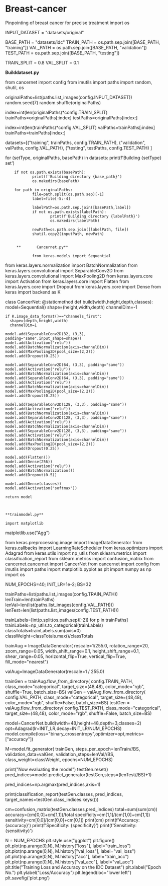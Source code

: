 # Breast-cancer
Pinpointing of breast cancer for precise treatment
import os

INPUT_DATASET = "datasets/original"

BASE_PATH = "datasets/idc"
TRAIN_PATH = os.path.sep.join([BASE_PATH, "training"])
VAL_PATH = os.path.sep.join([BASE_PATH, "validation"])
TEST_PATH = os.path.sep.join([BASE_PATH, "testing"])

TRAIN_SPLIT = 0.8
VAL_SPLIT = 0.1


**Builddataset.py**

from cancernet import config
from imutils import paths
import random, shutil, os

originalPaths=list(paths.list_images(config.INPUT_DATASET))
random.seed(7)
random.shuffle(originalPaths)

index=int(len(originalPaths)*config.TRAIN_SPLIT)
trainPaths=originalPaths[:index]
testPaths=originalPaths[index:]

index=int(len(trainPaths)*config.VAL_SPLIT)
valPaths=trainPaths[:index]
trainPaths=trainPaths[index:]

datasets=[("training", trainPaths, config.TRAIN_PATH),
          ("validation", valPaths, config.VAL_PATH),
          ("testing", testPaths, config.TEST_PATH)
]

for (setType, originalPaths, basePath) in datasets:
        print(f'Building {setType} set')

        if not os.path.exists(basePath):
                print(f'Building directory {base_path}')
                os.makedirs(basePath)

        for path in originalPaths:
                file=path.split(os.path.sep)[-1]
                label=file[-5:-4]

                labelPath=os.path.sep.join([basePath,label])
                if not os.path.exists(labelPath):
                        print(f'Building directory {labelPath}')
                        os.makedirs(labelPath)

                newPath=os.path.sep.join([labelPath, file])
                shutil.copy2(inputPath, newPath)
                
                
         **       Cancernet.py**
                
                from keras.models import Sequential
from keras.layers.normalization import BatchNormalization
from keras.layers.convolutional import SeparableConv2D
from keras.layers.convolutional import MaxPooling2D
from keras.layers.core import Activation
from keras.layers.core import Flatten
from keras.layers.core import Dropout
from keras.layers.core import Dense
from keras import backend as K

class CancerNet:
  @staticmethod
  def build(width,height,depth,classes):
    model=Sequential()
    shape=(height,width,depth)
    channelDim=-1

    if K.image_data_format()=="channels_first":
      shape=(depth,height,width)
      channelDim=1

    model.add(SeparableConv2D(32, (3,3), padding="same",input_shape=shape))
    model.add(Activation("relu"))
    model.add(BatchNormalization(axis=channelDim))
    model.add(MaxPooling2D(pool_size=(2,2)))
    model.add(Dropout(0.25))

    model.add(SeparableConv2D(64, (3,3), padding="same"))
    model.add(Activation("relu"))
    model.add(BatchNormalization(axis=channelDim))
    model.add(SeparableConv2D(64, (3,3), padding="same"))
    model.add(Activation("relu"))
    model.add(BatchNormalization(axis=channelDim))
    model.add(MaxPooling2D(pool_size=(2,2)))
    model.add(Dropout(0.25))

    model.add(SeparableConv2D(128, (3,3), padding="same"))
    model.add(Activation("relu"))
    model.add(BatchNormalization(axis=channelDim))
    model.add(SeparableConv2D(128, (3,3), padding="same"))
    model.add(Activation("relu"))
    model.add(BatchNormalization(axis=channelDim))
    model.add(SeparableConv2D(128, (3,3), padding="same"))
    model.add(Activation("relu"))
    model.add(BatchNormalization(axis=channelDim))
    model.add(MaxPooling2D(pool_size=(2,2)))
    model.add(Dropout(0.25))

    model.add(Flatten())
    model.add(Dense(256))
    model.add(Activation("relu"))
    model.add(BatchNormalization())
    model.add(Dropout(0.5))

    model.add(Dense(classes))
    model.add(Activation("softmax"))

    return model
    
    
    
    **trainmodel.py**
    
    import matplotlib
matplotlib.use("Agg")

from keras.preprocessing.image import ImageDataGenerator
from keras.callbacks import LearningRateScheduler
from keras.optimizers import Adagrad
from keras.utils import np_utils
from sklearn.metrics import classification_report
from sklearn.metrics import confusion_matrix
from cancernet.cancernet import CancerNet
from cancernet import config
from imutils import paths
import matplotlib.pyplot as plt
import numpy as np
import os

NUM_EPOCHS=40; INIT_LR=1e-2; BS=32

trainPaths=list(paths.list_images(config.TRAIN_PATH))
lenTrain=len(trainPaths)
lenVal=len(list(paths.list_images(config.VAL_PATH)))
lenTest=len(list(paths.list_images(config.TEST_PATH)))

trainLabels=[int(p.split(os.path.sep)[-2]) for p in trainPaths]
trainLabels=np_utils.to_categorical(trainLabels)
classTotals=trainLabels.sum(axis=0)
classWeight=classTotals.max()/classTotals

trainAug = ImageDataGenerator(
  rescale=1/255.0,
  rotation_range=20,
  zoom_range=0.05,
  width_shift_range=0.1,
  height_shift_range=0.1,
  shear_range=0.05,
  horizontal_flip=True,
  vertical_flip=True,
  fill_mode="nearest")

valAug=ImageDataGenerator(rescale=1 / 255.0)

trainGen = trainAug.flow_from_directory(
  config.TRAIN_PATH,
  class_mode="categorical",
  target_size=(48,48),
  color_mode="rgb",
  shuffle=True,
  batch_size=BS)
valGen = valAug.flow_from_directory(
  config.VAL_PATH,
  class_mode="categorical",
  target_size=(48,48),
  color_mode="rgb",
  shuffle=False,
  batch_size=BS)
testGen = valAug.flow_from_directory(
  config.TEST_PATH,
  class_mode="categorical",
  target_size=(48,48),
  color_mode="rgb",
  shuffle=False,
  batch_size=BS)

model=CancerNet.build(width=48,height=48,depth=3,classes=2)
opt=Adagrad(lr=INIT_LR,decay=INIT_LR/NUM_EPOCHS)
model.compile(loss="binary_crossentropy",optimizer=opt,metrics=["accuracy"])


M=model.fit_generator(
  trainGen,
  steps_per_epoch=lenTrain//BS,
  validation_data=valGen,
  validation_steps=lenVal//BS,
  class_weight=classWeight,
  epochs=NUM_EPOCHS)

print("Now evaluating the model")
testGen.reset()
pred_indices=model.predict_generator(testGen,steps=(lenTest//BS)+1)

pred_indices=np.argmax(pred_indices,axis=1)

print(classification_report(testGen.classes, pred_indices, target_names=testGen.class_indices.keys()))

cm=confusion_matrix(testGen.classes,pred_indices)
total=sum(sum(cm))
accuracy=(cm[0,0]+cm[1,1])/total
specificity=cm[1,1]/(cm[1,0]+cm[1,1])
sensitivity=cm[0,0]/(cm[0,0]+cm[0,1])
print(cm)
print(f'Accuracy: {accuracy}')
print(f'Specificity: {specificity}')
print(f'Sensitivity: {sensitivity}')

N = NUM_EPOCHS
plt.style.use("ggplot")
plt.figure()
plt.plot(np.arange(0,N), M.history["loss"], label="train_loss")
plt.plot(np.arange(0,N), M.history["val_loss"], label="val_loss")
plt.plot(np.arange(0,N), M.history["acc"], label="train_acc")
plt.plot(np.arange(0,N), M.history["val_acc"], label="val_acc")
plt.title("Training Loss and Accuracy on the IDC Dataset")
plt.xlabel("Epoch No.")
plt.ylabel("Loss/Accuracy")
plt.legend(loc="lower left")
plt.savefig('plot.png')
